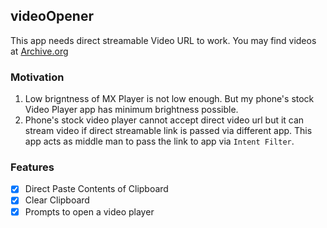## videoOpener
This app needs direct streamable Video URL to work. You may find videos at [Archive.org](Archive.org)

### Motivation

1. Low brigntness of MX Player is not low enough. But my phone's stock Video Player app has minimum brightness possible.
2. Phone's stock video player cannot accept direct video url but it can stream video if direct streamable link is passed via different app. This app acts as middle man to pass the link to app via `Intent Filter`.


### Features
- [x] Direct Paste Contents of Clipboard
- [x] Clear Clipboard
- [x] Prompts to open a video player